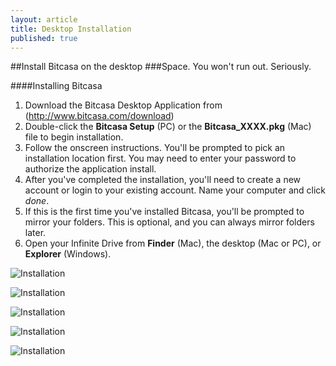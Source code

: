 ```yaml
---
layout: article
title: Desktop Installation
published: true
---
```


##Install Bitcasa on the desktop
###Space. You won't run out. Seriously. 

####Installing Bitcasa 

1. Download the Bitcasa Desktop Application from (http://www.bitcasa.com/download)
2. Double-click the **Bitcasa Setup** (PC) or the **Bitcasa_XXXX.pkg** (Mac) file to begin installation. 
3. Follow the onscreen instructions. You'll be prompted to pick an installation location first. You may need to enter your password  to authorize the application install. 
4. After you've completed the installation, you'll need to create a new account or login to your existing account. Name your computer and click *done*.
5. If this is the first time you've installed Bitcasa, you'll be prompted to mirror your folders. This is optional, and you can always mirror folders later. 
6. Open your Infinite Drive from **Finder** (Mac), the desktop (Mac or PC), or **Explorer** (Windows). 

![Installation](http://f.cl.ly/items/1Z2l0w0v1w1V2H0z3v3e/account.png "Accounts")

![Installation](http://f.cl.ly/items/2C2w3o2U0i0h2w110D0G/create.png "Name your computer")

![Installation](http://f.cl.ly/items/120N3L2k0c462L3K1k2G/name.png "Create an account")

![Installation](http://f.cl.ly/items/1c0n1F2f262Y3L2F451H/mirror.png "Mirror your files!")

![Installation](http://f.cl.ly/items/413F3j1y3q2O1M38202n/finder.png "Open the Infinite Drive")









